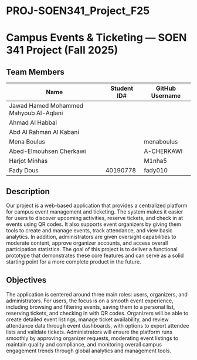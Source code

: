 # PROJ-SOEN341_Project_F25

# Campus Events & Ticketing — SOEN 341 Project (Fall 2025)

## Team Members

| Name                                      | Student ID# | GitHub Username |
|-------------------------------------------|-------------|-----------------|
| Jawad Hamed Mohammed Mahyoub Al-Aqlani    |             |                 |
| Ahmad Al Habbal                           |             |                 |
| Abd Al Rahman Al Kabani                   |             |                 |
| Mena Boulus                               |             |   menaboulus    |
| Abed-Elmouhsen Cherkawi                   |             |   A-CHERKAWI    |
| Harjot Minhas                             |             |     M1nha5      |
| Fady Dous                                 |  40190778   |     fady010     |

## Description
Our project is a web-based application that provides a centralized platform for campus event management and ticketing. The system makes it easier for users to discover upcoming activities, reserve tickets, and check in at events using QR codes. It also supports event organizers by giving them tools to create and manage events, track attendance, and view basic analytics. In addition, administrators are given oversight capabilities to moderate content, approve organizer accounts, and access overall participation statistics. The goal of this project is to deliver a functional prototype that demonstrates these core features and can serve as a solid starting point for a more complete product in the future.

## Objectives
The application is centered around three main roles: users, organizers, and administrators. For users, the focus is on a smooth event experience, including browsing and filtering events, saving them to a personal list, reserving tickets, and checking in with QR codes. Organizers will be able to create detailed event listings, manage ticket availability, and review attendance data through event dashboards, with options to export attendee lists and validate tickets. Administrators will ensure the platform runs smoothly by approving organizer requests, moderating event listings to maintain quality and compliance, and monitoring overall campus engagement trends through global analytics and management tools.
